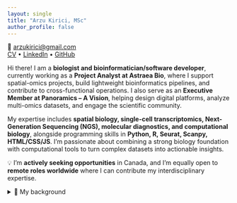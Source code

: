 ```yaml
---
layout: single
title: "Arzu Kirici, MSc"
author_profile: false
---
```


📧 <a href="mailto:arzukirici@gmail.com">arzukirici@gmail.com</a>  
[CV](Arzu_Kirici_CV) • [LinkedIn](https://www.linkedin.com/in/arzu-kirici) • [GitHub](https://github.com/agkirici)

Hi there! I am a **biologist and bioinformatician/software developer**, currently working as a **Project Analyst at Astraea Bio**, where I support spatial-omics projects, build lightweight bioinformatics pipelines, and contribute to cross-functional operations. I also serve as an **Executive Member at Panoramics – A Vision**, helping design digital platforms, analyze multi-omics datasets, and engage the scientific community.

My expertise includes **spatial biology, single-cell transcriptomics, Next-Generation Sequencing (NGS), molecular diagnostics, and computational biology**, alongside programming skills in **Python, R, Seurat, Scanpy, HTML/CSS/JS**. I’m passionate about combining a strong biology foundation with computational tools to turn complex datasets into actionable insights.

💡 I’m **actively seeking opportunities** in Canada, and I’m equally open to **remote roles worldwide** where I can contribute my interdisciplinary expertise.

<details>
  <summary>🧬 My background</summary>

- I began my academic path with a **BSc in Biological Sciences at Ankara University**, where I built my foundation in molecular biology and genetics. 
- I then pursued a **Master’s in Biology (Biotechnology, Ankara University)**, focusing on transcription factors (*YABBY* and *DOF*) under drought stress in *Phaseolus vulgaris*. During this time, I also supervised undergraduate thesis projects and presented award-winning posters at international conferences in Paris. 
- My first international research experience was at **Wageningen University (Netherlands)**, where I worked on **plant physiology and seed dormancy**, contributing to a publication in *Journal of Experimental Botany* (2018). 
- After moving into the health sciences, I joined **Mikrogen Genetic Disease Diagnostic Center (Turkey)** as a **Senior Biologist**, leading workflows for **whole-exome, whole-genome, and targeted genetic testing** in oncology, prenatal, and rare disease diagnostics. 
- In **2021, I moved to Canada to study Computer Programming at Seneca College**, which gave me the opportunity to combine my strong moleculer biology background with **technology and data-driven approaches**. This transition opened the path toward bioinformatics and software development. 
- During the challenging times of the COVID-19 pandemic, I contributed as a **healthcare worker at Tikkle Scientific (Canada)**, performing large-scale **RT-PCR testing** for both clinical and film industry clients at the **CBS stage**. My role involved nucleic acid extraction, qPCR setup, QC interpretation, and ensuring reliable results under strict timelines and safety standards. 
- More recently, I transitioned into the bioinformatics side, working as a **Project Analyst at Astraea Bio**, where I combine my wet lab expertise with computational tools to analyze **spatial omics datasets (Stomics, MSI, COMET)** and streamline project operations. 
- I also serve as an **Executive Member at Panoramics – A Vision**, contributing as a computational creative and software developer, helping to develop digital platforms, analyze multi-omics data, and engage the scientific community.

</details>
